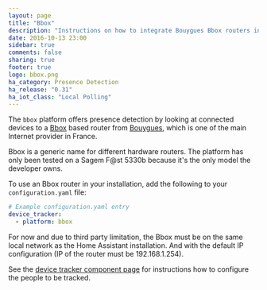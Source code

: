 ```yaml
---
layout: page
title: "Bbox"
description: "Instructions on how to integrate Bouygues Bbox routers into Home Assistant."
date: 2016-10-13 23:00
sidebar: true
comments: false
sharing: true
footer: true
logo: bbox.png
ha_category: Presence Detection
ha_release: "0.31"
ha_iot_class: "Local Polling"
---
```



The `bbox` platform offers presence detection by looking at connected devices to a [Bbox](https://fr.wikipedia.org/wiki/Bbox) based router from [Bouygues](https://www.bouyguestelecom.fr/), which is one of the main Internet provider in France.

<p class='note'>
Bbox is a generic name for different hardware routers. The platform has only been tested on a Sagem F@st 5330b because it's the only model the developer owns. 
</p>

To use an Bbox router in your installation, add the following to your `configuration.yaml` file:

```yaml
# Example configuration.yaml entry
device_tracker:
  - platform: bbox
```

<p class='note warning'>
For now and due to third party limitation, the Bbox must be on the same local network as the Home Assistant installation. And with the default IP configuration (IP of the router must be 192.168.1.254).
</p>

See the [device tracker component page](/components/device_tracker/) for instructions how to configure the people to be tracked.


